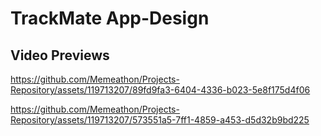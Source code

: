 # TrackMate App-Design

## Video Previews
https://github.com/Memeathon/Projects-Repository/assets/119713207/89fd9fa3-6404-4336-b023-5e8f175d4f06

https://github.com/Memeathon/Projects-Repository/assets/119713207/573551a5-7ff1-4859-a453-d5d32b9bd225

